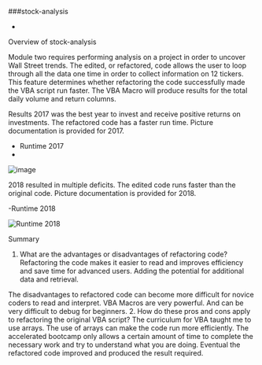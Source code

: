 ###stock-analysis

- 
Overview of stock-analysis

Module two requires performing analysis on a project in order to uncover Wall Street trends.
The edited, or refactored, code allows the user to loop through all the data one time in order to collect information on 12 tickers. This feature determines whether refactoring the code successfully made the VBA script run faster. The VBA Macro will produce results for the total daily volume and return columns. 


Results
2017 was the best year to invest and receive positive returns on investments.
The refactored code has a faster run time. Picture documentation is provided for 2017.

- Runtime 2017
- 
![image](https://user-images.githubusercontent.com/113808332/210183853-6ba821a4-c30f-431c-ab74-b9cab5ac2dbe.png)


2018 resulted in multiple deficits. 
The edited code runs faster than the original code. Picture documentation is provided for 2018.

-Runtime 2018

![Runtime 2018](https://user-images.githubusercontent.com/113808332/210183883-c070a84a-24ce-4f0b-ab78-556a6f6545d8.png)


Summary
1.	What are the advantages or disadvantages of refactoring code?
Refactoring the code makes it easier to read and improves efficiency and save time for advanced users. Adding the potential for additional data and retrieval.

The disadvantages to refactored code can become more difficult for novice coders to read and interpret. VBA Macros are very powerful. And can be very difficult to debug for beginners.
2.	How do these pros and cons apply to refactoring the original VBA script?
The curriculum for VBA taught me to use arrays. The use of arrays can make the code run more efficiently. 
The accelerated bootcamp only allows a certain amount of time to complete the necessary work and try to understand what you are doing. Eventual the refactored code improved and produced the result required. 







